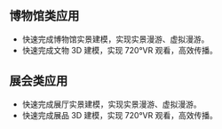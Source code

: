 ## 博物馆类应用
- 快速完成博物馆实景建模，实现实景漫游、虚拟漫游。
- 快速完成文物 3D 建模，实现 720°VR 观看，高效传播。

## 展会类应用
- 快速完成展厅实景建模，实现实景漫游、虚拟漫游。
- 快速完成展品 3D 建模，实现 720°VR 观看，高效传播。
